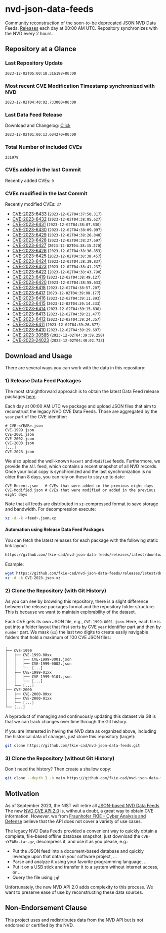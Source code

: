 # nvd-json-data-feeds

Community reconstruction of the soon-to-be deprecated JSON NVD Data Feeds. 
[Releases](https://github.com/fkie-cad/nvd-json-data-feeds/releases/latest) each day at 00:00 AM UTC.
Repository synchronizes with the NVD every 2 hours.

## Repository at a Glance

### Last Repository Update

```plain
2023-12-02T05:00:18.316198+00:00
```

### Most recent CVE Modification Timestamp synchronized with NVD

```plain
2023-12-02T04:40:02.733000+00:00
```

### Last Data Feed Release

Download and Changelog: [Click](https://github.com/fkie-cad/nvd-json-data-feeds/releases/latest)

```plain
2023-12-02T01:00:13.604270+00:00
```

### Total Number of included CVEs

```plain
231979
```

### CVEs added in the last Commit

Recently added CVEs: `0`



### CVEs modified in the last Commit

Recently modified CVEs: `37`

* [CVE-2023-6433](CVE-2023/CVE-2023-64xx/CVE-2023-6433.json) (`2023-12-02T04:37:58.317`)
* [CVE-2023-6432](CVE-2023/CVE-2023-64xx/CVE-2023-6432.json) (`2023-12-02T04:38:05.627`)
* [CVE-2023-6431](CVE-2023/CVE-2023-64xx/CVE-2023-6431.json) (`2023-12-02T04:38:07.830`)
* [CVE-2023-6430](CVE-2023/CVE-2023-64xx/CVE-2023-6430.json) (`2023-12-02T04:38:09.997`)
* [CVE-2023-6429](CVE-2023/CVE-2023-64xx/CVE-2023-6429.json) (`2023-12-02T04:38:26.040`)
* [CVE-2023-6428](CVE-2023/CVE-2023-64xx/CVE-2023-6428.json) (`2023-12-02T04:38:27.697`)
* [CVE-2023-6427](CVE-2023/CVE-2023-64xx/CVE-2023-6427.json) (`2023-12-02T04:38:35.270`)
* [CVE-2023-6426](CVE-2023/CVE-2023-64xx/CVE-2023-6426.json) (`2023-12-02T04:38:36.853`)
* [CVE-2023-6425](CVE-2023/CVE-2023-64xx/CVE-2023-6425.json) (`2023-12-02T04:38:38.457`)
* [CVE-2023-6424](CVE-2023/CVE-2023-64xx/CVE-2023-6424.json) (`2023-12-02T04:38:39.837`)
* [CVE-2023-6423](CVE-2023/CVE-2023-64xx/CVE-2023-6423.json) (`2023-12-02T04:38:41.237`)
* [CVE-2023-6422](CVE-2023/CVE-2023-64xx/CVE-2023-6422.json) (`2023-12-02T04:38:43.790`)
* [CVE-2023-6419](CVE-2023/CVE-2023-64xx/CVE-2023-6419.json) (`2023-12-02T04:38:49.127`)
* [CVE-2023-6420](CVE-2023/CVE-2023-64xx/CVE-2023-6420.json) (`2023-12-02T04:38:55.633`)
* [CVE-2023-6418](CVE-2023/CVE-2023-64xx/CVE-2023-6418.json) (`2023-12-02T04:38:57.207`)
* [CVE-2023-6417](CVE-2023/CVE-2023-64xx/CVE-2023-6417.json) (`2023-12-02T04:39:08.177`)
* [CVE-2023-6416](CVE-2023/CVE-2023-64xx/CVE-2023-6416.json) (`2023-12-02T04:39:11.893`)
* [CVE-2023-6415](CVE-2023/CVE-2023-64xx/CVE-2023-6415.json) (`2023-12-02T04:39:14.333`)
* [CVE-2023-6414](CVE-2023/CVE-2023-64xx/CVE-2023-6414.json) (`2023-12-02T04:39:15.630`)
* [CVE-2023-6413](CVE-2023/CVE-2023-64xx/CVE-2023-6413.json) (`2023-12-02T04:39:21.477`)
* [CVE-2023-6412](CVE-2023/CVE-2023-64xx/CVE-2023-6412.json) (`2023-12-02T04:39:24.357`)
* [CVE-2023-6411](CVE-2023/CVE-2023-64xx/CVE-2023-6411.json) (`2023-12-02T04:39:26.877`)
* [CVE-2023-6410](CVE-2023/CVE-2023-64xx/CVE-2023-6410.json) (`2023-12-02T04:39:29.697`)
* [CVE-2023-30585](CVE-2023/CVE-2023-305xx/CVE-2023-30585.json) (`2023-12-02T04:39:59.250`)
* [CVE-2023-24023](CVE-2023/CVE-2023-240xx/CVE-2023-24023.json) (`2023-12-02T04:40:02.733`)


## Download and Usage

There are several ways you can work with the data in this repository:

### 1) Release Data Feed Packages

The most straightforward approach is to obtain the latest Data Feed release packages [here](https://github.com/fkie-cad/nvd-json-data-feeds/releases/latest).

Each day at 00:00 AM UTC we package and upload JSON files that aim to reconstruct the legacy NVD CVE Data Feeds.
Those are aggregated by the `year` part of the CVE identifier:

```
# CVE-<YEAR>.json
CVE-1999.json
CVE-2001.json
CVE-2002.json
CVE-2003.json
[...]
CVE-2023.json
```

We also upload the well-known `Recent` and `Modified` feeds.
Furthermore, we provide the `All` feed, which contains a recent snapshot of all NVD records.
Once your local copy is synchronized and the last synchronization is no older than 8 days, you can rely on these to stay up to date:

```plain
CVE-Recent.json   # CVEs that were added in the previous eight days
CVE-Modified.json # CVEs that were modified or added in the previous eight days
```

Note that all feeds are distributed in `xz`-compressed format to save storage and bandwidth.
For decompression execute:

```sh
xz -d -k <feed>.json.xz
```


#### Automation using Release Data Feed Packages

You can fetch the latest releases for each package with the following static link layout:

```sh
https://github.com/fkie-cad/nvd-json-data-feeds/releases/latest/download/CVE-<YEAR>.json.xz
```

Example:

```sh
wget https://github.com/fkie-cad/nvd-json-data-feeds/releases/latest/download/CVE-2023.json.xz
xz -d -k CVE-2023.json.xz
```

### 2) Clone the Repository (with Git History)

As you can see by browsing this repository, there is a slight difference between the release packages format and the repository folder structure.
This is because we want to maintain explorability of the dataset.

Each CVE gets its own JSON file, e.g., `CVE-1999-0001.json`.
Here, each file is put into a folder layout that first sorts by CVE `year` identifier part and then by `number` part.
We mask (`xx`) the last two digits to create easily navigable folders that hold a maximum of 100 CVE JSON files:

```plain
.
├── CVE-1999
│   ├── CVE-1999-00xx
│   │   ├── CVE-1999-0001.json
│   │   ├── CVE-1999-0002.json
│   │   └── [...]
│   ├── CVE-1999-01xx
│   │   ├── CVE-1999-0101.json
│   │   └── [...]
│   └── [...]
├── CVE-2000
│   ├── CVE-2000-00xx
│   ├── CVE-2000-01xx
│   └── [...]
└── [...]
```

A byproduct of managing and continuously updating this dataset via Git is that we can track changes over time through the Git history.

If you are interested in having the NVD data as organized above, including the historical data of changes, just clone this repository (large!):

```sh
git clone https://github.com/fkie-cad/nvd-json-data-feeds.git
```

### 3) Clone the Repository (without Git History)

Don't need the history? Then create a shallow copy:

```sh
git clone --depth 1 -b main https://github.com/fkie-cad/nvd-json-data-feeds.git
```

## Motivation

As of September 2023, the NIST will retire all [JSON-based NVD Data Feeds](https://nvd.nist.gov/vuln/data-feeds#divRetirementBanner-1).
The new [NVD CVE API 2.0](https://nvd.nist.gov/developers/vulnerabilities) is, without a doubt, a great way to obtain CVE information.
However, we from [Fraunhofer FKIE - Cyber Analysis and Defense](https://www.fkie.fraunhofer.de/en/departments/cad.html) believe that the API does not cover a variety of use cases.

The legacy NVD Data Feeds provided a convenient way to quickly obtain a complete, file-based offline database snapshot; just download the `CVE-<YEAR>.tar.gz`, decompress it, and use it as you please, e.g.:

* Put the JSON feed into a document-based database and quickly leverage upon that data in your software project, ...
* Parse and analyze it using your favorite programming language, ...
* Put it on a USB stick and transfer it to a system without internet access, or ...
* Query the file using `jq`!

Unfortunately, the new NVD API 2.0 adds complexity to this process.
We want to preserve ease of use by reconstructing these data sources.

## Non-Endorsement Clause

This project uses and redistributes data from the NVD API but is not endorsed or certified by the NVD.